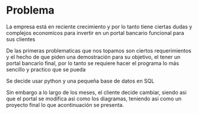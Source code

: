 # Problema   

La empresa está en reciente crecimiento y por lo tanto tiene ciertas dudas y complejos economicos para invertir en un portal bancario funcional para sus clientes 

De las primeras problematicas que nos topamos son ciertos requerimientos y el hecho de que piden una demostración para su objetivo, el tener un portal bancario final, por lo tanto se requiere hacer el programa lo más sencillo y practico que se pueda  

Se decide usar python y una pequeña base de datos en SQL 

Sin embargo a lo largo de los meses, el cliente decide cambiar, siendo asi que el portal se modifica asi como los diagramas, teniendo asi como un proyecto final lo que acontinuación se presenta.  